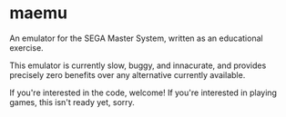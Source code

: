# maemu

An emulator for the SEGA Master System, written as an educational exercise.

This emulator is currently slow, buggy, and innacurate, and provides precisely zero benefits over any alternative currently available.

If you're interested in the code, welcome! If you're interested in playing games, this isn't ready yet, sorry.
